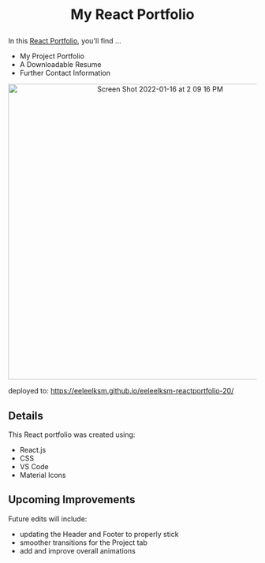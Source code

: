 # <p align="center"> My React Portfolio </p>


In this [React Portfolio](https://eeleelksm.github.io/eeleelksm-reactportfolio-20/), you'll find ...
- My Project Portfolio
- A Downloadable Resume
- Further Contact Information
  

 <p align="center"><img width="600" alt="Screen Shot 2022-01-16 at 2 09 16 PM" src="https://user-images.githubusercontent.com/40374896/149674440-044ce84a-746e-4ee1-a9c5-44e0b68bf6f6.png"></p>
 
 deployed to: https://eeleelksm.github.io/eeleelksm-reactportfolio-20/
  
## Details

This React portfolio was created using:
- React.js
- CSS
- VS Code
- Material Icons

## Upcoming Improvements
Future edits will include:

- updating the Header and Footer to properly stick
- smoother transitions for the Project tab
- add and improve overall animations

